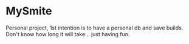 # MySmite

Personal project, 1st intention is to have a personal db and save builds.
Don't know how long it will take... just having fun.

